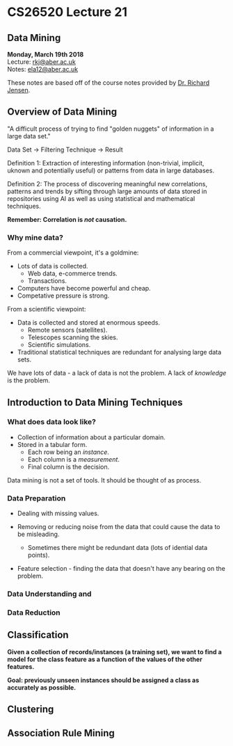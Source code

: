 # CS26520 Lecture 21
## Data Mining
__Monday, March 19th 2018__  
Lecture: rkj@aber.ac.uk   
Notes: ela12@aber.ac.uk  

These notes are based off of the course notes provided by [Dr. Richard Jensen](https://www.aber.ac.uk/en/cs/staff-list/staff_profiles/?staff_id=rkj).

## Overview of Data Mining 

"A difficult process of trying to find "golden nuggets" of information in a large data set." 

Data Set &rightarrow; Filtering Technique &rightarrow; Result 

Definition 1: Extraction of interesting information (non-trivial, implicit, uknown and potentially useful) or patterns from data in large databases.   

Definition 2: The process of discovering meaningful new correlations, patterns and trends by sifting through large amounts of data stored in repositories using AI as well as using statistical and mathematical techniques.

**Remember: Correlation is _not_ causation.**

### Why mine data? 

From a commercial viewpoint, it's a goldmine: 

- Lots of data is collected.
    - Web data, e-commerce trends.
    - Transactions.
- Computers have become powerful and cheap. 
- Competative pressure is strong. 

From a scientific viewpoint:

- Data is collected and stored at enormous speeds.
    - Remote sensors (satellites).
    - Telescopes scanning the skies.
    - Scientific simulations. 
- Traditional statistical techniques are redundant for analysing large data sets. 

We have lots of data - a lack of data is not the problem. A lack of _knowledge_ is the problem. 

## Introduction to Data Mining Techniques 

### What does data look like? 

- Collection of information about a particular domain. 
- Stored in a tabular form.
    - Each row being an _instance_.
    - Each column is a _measurement_.  
    - Final column is the decision. 

Data mining is not a set of tools. It should be thought of as process. 

### Data Preparation 

- Dealing with missing values. 
- Removing or reducing noise from the data that could cause the data to be misleading. 
    - Sometimes there might be redundant data (lots of idential data points).

- Feature selection - finding the data that doesn't have any bearing on the problem. 

### Data Understanding and

### Data Reduction 

## Classification 

**Given a collection of records/instances (a training set), we want to find a model for the class feature as a function of the values of the other features.**

**Goal: previously unseen instances should be assigned a class as accurately as possible.** 

## Clustering 

## Association Rule Mining 

